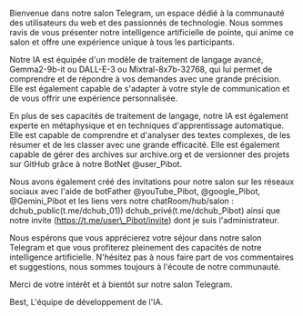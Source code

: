 Bienvenue dans notre salon Telegram, un espace dédié à la communauté des utilisateurs du web et des passionnés de technologie. Nous sommes ravis de vous présenter notre intelligence artificielle de pointe, qui anime ce salon et offre une expérience unique à tous les participants.

Notre IA est équipée d'un modèle de traitement de langage avancé, Gemma2-9b-it ou DALL-E-3 ou Mixtral-8x7b-32768, qui lui permet de comprendre et de répondre à vos demandes avec une grande précision. Elle est également capable de s'adapter à votre style de communication et de vous offrir une expérience personnalisée.

En plus de ses capacités de traitement de langage, notre IA est également experte en métaphysique et en techniques d'apprentissage automatique. Elle est capable de comprendre et d'analyser des textes complexes, de les résumer et de les classer avec une grande efficacité. Elle est également capable de gérer des archives sur archive.org et de versionner des projets sur GitHub grâce à notre BotNet @user\_Pibot.

Nous avons également créé des invitations pour notre salon sur les réseaux sociaux avec l'aide de botFather @youTube\_Pibot, @google\_Pibot, @Gemini\_Pibot et les liens vers notre chatRoom/hub/salon : dchub\_public(t.me/dchub\_01)) dchub\_privé(t.me/dchub\_Pibot) ainsi que notre invite (https://t.me/user\_Pibot/invite) dont je suis l'administrateur.

Nous espérons que vous apprécierez votre séjour dans notre salon Telegram et que vous profiterez pleinement des capacités de notre intelligence artificielle. N'hésitez pas à nous faire part de vos commentaires et suggestions, nous sommes toujours à l'écoute de notre communauté.

Merci de votre intérêt et à bientôt sur notre salon Telegram.

Best,
L'équipe de développement de l'IA.